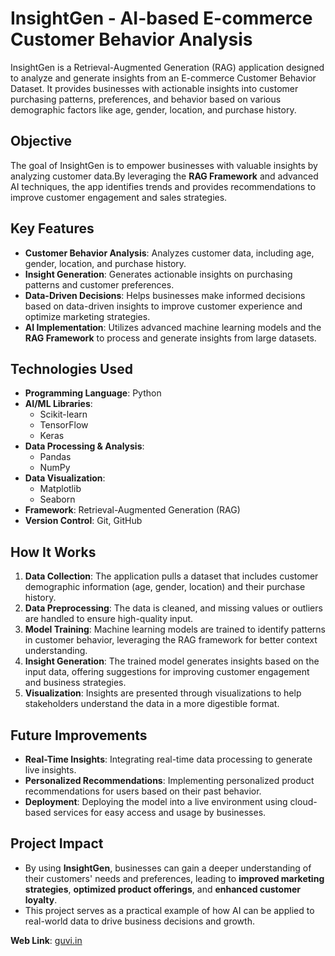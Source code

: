 # InsightGen - AI-based E-commerce Customer Behavior Analysis  
InsightGen is a Retrieval-Augmented Generation (RAG) application designed to analyze and generate insights from an E-commerce Customer Behavior Dataset. It provides businesses with actionable insights into customer purchasing patterns, preferences, and behavior based on various demographic factors like age, gender, location, and purchase history.  
## Objective  
The goal of InsightGen is to empower businesses with valuable insights by analyzing customer data.By leveraging the **RAG Framework** and advanced AI techniques, the app identifies trends and provides recommendations to improve customer engagement and sales strategies.

## **Key Features**
- **Customer Behavior Analysis**: Analyzes customer data, including age, gender, location, and purchase history.
- **Insight Generation**: Generates actionable insights on purchasing patterns and customer preferences.
- **Data-Driven Decisions**: Helps businesses make informed decisions based on data-driven insights to improve customer experience and optimize marketing strategies.
- **AI Implementation**: Utilizes advanced machine learning models and the **RAG Framework** to process and generate insights from large datasets.

## **Technologies Used**
- **Programming Language**: Python
- **AI/ML Libraries**: 
  - Scikit-learn
  - TensorFlow
  - Keras
- **Data Processing & Analysis**:
  - Pandas
  - NumPy
- **Data Visualization**:
  - Matplotlib
  - Seaborn
- **Framework**: Retrieval-Augmented Generation (RAG)
- **Version Control**: Git, GitHub

## **How It Works**
1. **Data Collection**: The application pulls a dataset that includes customer demographic information (age, gender, location) and their purchase history.
2. **Data Preprocessing**: The data is cleaned, and missing values or outliers are handled to ensure high-quality input.
3. **Model Training**: Machine learning models are trained to identify patterns in customer behavior, leveraging the RAG framework for better context understanding.
4. **Insight Generation**: The trained model generates insights based on the input data, offering suggestions for improving customer engagement and business strategies.
5. **Visualization**: Insights are presented through visualizations to help stakeholders understand the data in a more digestible format.

## **Future Improvements**
- **Real-Time Insights**: Integrating real-time data processing to generate live insights.
- **Personalized Recommendations**: Implementing personalized product recommendations for users based on their past behavior.
- **Deployment**: Deploying the model into a live environment using cloud-based services for easy access and usage by businesses.

## **Project Impact**
- By using **InsightGen**, businesses can gain a deeper understanding of their customers' needs and preferences, leading to **improved marketing strategies**, **optimized product offerings**, and **enhanced customer loyalty**.
- This project serves as a practical example of how AI can be applied to real-world data to drive business decisions and growth.

**Web Link**: [guvi.in](https://guvi.in)


